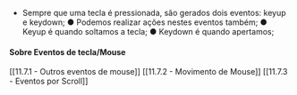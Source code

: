 * Sempre que uma tecla é pressionada, são gerados dois eventos: keyup e keydown; ● Podemos realizar ações nestes eventos também; ● Keyup é quando soltamos a tecla; ● Keydown é quando apertamos;

#### Sobre Eventos de tecla/Mouse
[[11.7.1 - Outros eventos de mouse]]
[[11.7.2 - Movimento de Mouse]]
[[11.7.3 - Eventos por Scroll]]